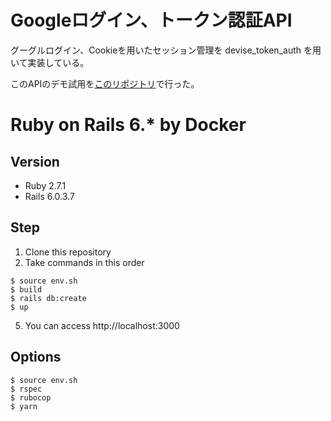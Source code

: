 # Googleログイン、トークン認証API
グーグルログイン、Cookieを用いたセッション管理を devise_token_auth を用いて実装している。

このAPIのデモ試用を[このリポジトリ](https://github.com/Ichigo-dev/Google-Oauth-Login-React-Demo)で行った。
# Ruby on Rails 6.* by Docker
## Version
- Ruby 2.7.1  
- Rails 6.0.3.7  
## Step
1. Clone this repository
2. Take commands in this order
```
$ source env.sh
$ build
$ rails db:create
$ up
```
5. You can access http://localhost:3000 
## Options
```
$ source env.sh
$ rspec
$ rubocop
$ yarn
```
